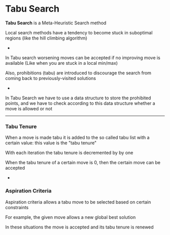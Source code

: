 # Tabu Search

**Tabu Search** is a Meta-Heuristic Search method

Local search methods have a tendency to become stuck in suboptimal regions (like the hill climbing algorithm)

-

In Tabu search worsening moves can be accepted if no improving move is available (Like when you are stuck in a local min/max)

Also, prohibitions (tabu) are introduced to discourage the search from coming back to previously-visited solutions

-

In Tabu Search we have to use a data structure to store the prohibited points, and we have to check according to this data structure whether a move is allowed or not

***

### Tabu Tenure

When a move is made tabu it is added to the so called tabu list with a certain value: this value is the "tabu tenure"

With each iteration the tabu tenure is decremented by by one

When the tabu tenure of a certain move is 0, then the certain move can be accepted

-

### Aspiration Criteria

Aspiration criteria allows a tabu move to be selected based on certain constraints

For example, the given move allows a new global best solution

In these situations the move is accepted and its tabu tenure is renewed
